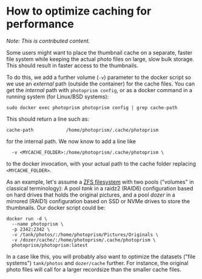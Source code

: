 # How to optimize caching for performance

*Note: This is contributed content.*

Some users might want to place the thumbnail cache on a separate, faster file
system while keeping the actual photo files on large, slow bulk storage. This
should result in faster access to the thumbnails. 

To do this, we add a further volume (`-v`) parameter to the docker script so we
use an _external_ path (outside the container) for the cache files. You can get
the _internal_ path with `photoprism config`, or as a docker command in a
running system (for Linux/BSD systems): 

```
sudo docker exec photoprism photoprism config | grep cache-path
```

This should return a line such as:

```
cache-path            /home/photoprism/.cache/photoprism
```

for the internal path. We now know to add a line like

```
  -v <MYCACHE_FOLDER>:/home/photoprism/.cache/photoprism \
```

to the docker invocation, with your actual path to the cache folder replacing
`<MYCACHE_FOLDER>`. 

As an example, let's assume a [ZFS
filesystem](https://en.wikipedia.org/wiki/ZFS) with two pools ("volumes" in
classical terminology): A pool _tank_ in a raidz2 (RAID6) configuration based on
hard drives that holds the original pictures, and a pool _dozer_ in a mirrored
(RAID1) configuration based on SSD or NVMe drives to store the thumbnails. Our
docker script could be:

```
docker run -d \
  --name photoprism \
  -p 2342:2342 \
  -v /tank/photos/:/home/photoprism/Pictures/Originals \
  -v /dozer/cache/:/home/photoprism/.cache/photoprism \
  photoprism/photoprism:latest
```

In a case like this, you will probably also want to optimize the datasets ("file
systems") `tank/photos` and `dozer/cache` further. For instance, the
original photo files will call for a larger recordsize than the smaller cache
files.
